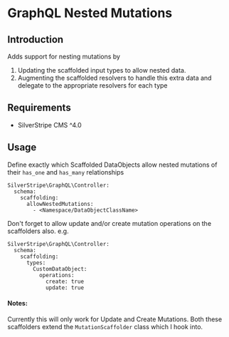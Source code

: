 # GraphQL Nested Mutations

## Introduction
Adds support for nesting mutations by
1. Updating the scaffolded input types to allow nested data. 
2. Augmenting the scaffolded resolvers to handle this extra data and delegate to the appropriate resolvers for each type

## Requirements
* SilverStripe CMS ^4.0

## Usage
Define exactly which Scaffolded DataObjects allow nested mutations of their `has_one` and `has_many` relationships

```
SilverStripe\GraphQL\Controller:
  schema:
    scaffolding:
      allowNestedMutations:
        - <Namespace/DataObjectClassName>
```

Don't forget to allow update and/or create mutation operations on the scaffolders also. e.g.

```
SilverStripe\GraphQL\Controller:
  schema:
    scaffolding:
      types:
        CustomDataObject:
          operations:
            create: true
            update: true
```

#### Notes:
Currently this will only work for Update and Create Mutations. Both these scaffolders extend the `MutationScaffolder`
 class which I hook into.
 